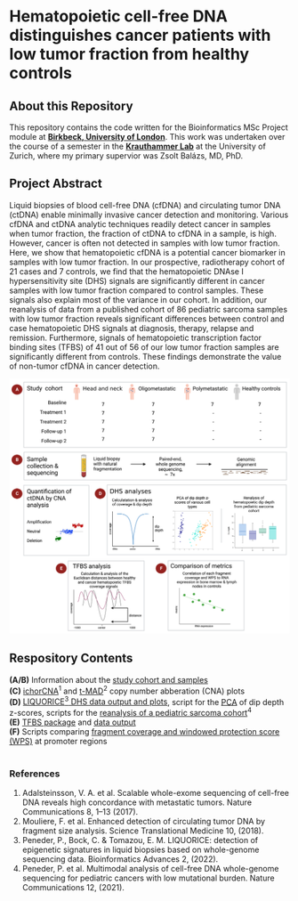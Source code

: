# Hematopoietic cell-free DNA distinguishes cancer patients with low tumor fraction from healthy controls

## About this Repository
This repository contains the code written for the Bioinformatics MSc Project module at [**Birkbeck, University of London**](https://www.bbk.ac.uk/). This work was undertaken over the course of a semester in the [**Krauthammer Lab**](https://krauthammerlab.ch/) at the University of Zurich, where my primary supervior was Zsolt Balázs, MD, PhD. 

## Project Abstract
Liquid biopsies of blood cell-free DNA (cfDNA) and circulating tumor DNA (ctDNA) enable minimally invasive cancer detection and monitoring. Various cfDNA and ctDNA analytic techniques readily detect cancer in samples when tumor fraction, the fraction of ctDNA to cfDNA in a sample, is high. However, cancer is often not detected in samples with low tumor fraction. Here, we show that hematopoietic cfDNA is a potential cancer biomarker in samples with low tumor fraction. In our prospective, radiotherapy cohort of 21 cases and 7 controls, we find that the hematopoietic DNAse I hypersensitivity site (DHS) signals are significantly different in cancer samples with low tumor fraction compared to control samples. These signals also explain most of the variance in our cohort. In addition, our reanalysis of data from a published cohort of 86 pediatric sarcoma samples with low tumor fraction reveals significant differences between control and case hematopoietic DHS signals at diagnosis, therapy, relapse and remission. Furthermore, signals of hematopoietic transcription factor binding sites (TFBS) of 41 out of 56 of our low tumor fraction samples are significantly different from controls. These findings demonstrate the value of non-tumor cfDNA in cancer detection.

<p align="center">
<img src="overview_github.png" width="800">
</p>

## Respository Contents

**(A/B)** Information about the [study cohort and samples](sample_info.csv)<br />
**(C)** [ichorCNA](output/ichorCNA_plots.pdf)<sup>1</sup> and [t-MAD](output/tMAD_CNA_plots.pdf)<sup>2</sup> copy number abberation (CNA) plots<br />
**(D)** [LIQUORICE<sup>3</sup> DHS data output and plots](output/LIQUORICE/), script for the [PCA](PCA) of dip depth z-scores, scripts for the [reanalysis of a pediatric sarcoma cohort](Peneder)<sup>4</sup><br />
**(E)** [TFBS  package](disTF) and [data output](output/TFBS/)<br />
**(F)** Scripts comparing [fragment coverage and windowed protection score (WPS)](coverage_WPS) at promoter regions<br />
<br />

### References
1. Adalsteinsson, V. A. et al. Scalable whole-exome sequencing of cell-free DNA reveals high concordance with metastatic tumors. Nature Communications 8, 1–13 (2017).<br />
2. Mouliere, F. et al. Enhanced detection of circulating tumor DNA by fragment size analysis. Science Translational Medicine 10, (2018).<br />
3. Peneder, P., Bock, C. & Tomazou, E. M. LIQUORICE: detection of epigenetic signatures in liquid biopsies based on whole-genome sequencing data. Bioinformatics Advances 2, (2022).<br />
4. Peneder, P. et al. Multimodal analysis of cell-free DNA whole-genome sequencing for pediatric cancers with low mutational burden. Nature Communications 12, (2021).
